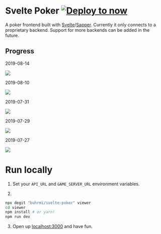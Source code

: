 # Svelte Poker [![Deploy to now](https://deploy.now.sh/static/button.svg)](https://deploy.now.sh/?repo=https://github.com/buhrmi/svelte-poker&env=API_URL&env=GAME_SERVER_URL)

A poker frontend built with [Svelte](https://svelte.dev)/[Sapper](https://sapper.svelte.dev). Currently it only connects to a proprietary backend. Support for more backends can be added in the future.

## Progress

2019-08-14

![](https://i.imgur.com/hH1Q1it.png)

2019-08-10

![](https://i.imgur.com/gGChJZK.png)

2019-07-31

![](https://i.imgur.com/842wRNF.png)

2019-07-29

![](https://i.imgur.com/dsLydcL.png)

2019-07-27

![](https://i.imgur.com/rfNev4u.png)

# Run locally

1. Set your `API_URL` and `GAME_SERVER_URL` environment variables.

2. 
```bash
npx degit "buhrmi/svelte-poker" viewer
cd viewer
npm install # or yarn!
npm run dev
```

3. Open up [localhost:3000](http://localhost:3000) and have fun.
